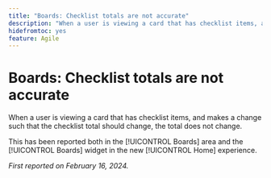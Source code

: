 ```yaml
---
title: "Boards: Checklist totals are not accurate"
description: "When a user is viewing a card that has checklist items, and makes a change such that the checklist total should change, the total does not change."
hidefromtoc: yes
feature: Agile
---
```


# Boards: Checklist totals are not accurate

When a user is viewing a card that has checklist items, and makes a change such that the checklist total should change, the total does not change.

This has been reported both in the [!UICONTROL Boards] area and the [!UICONTROL Boards] widget in the new [!UICONTROL Home] experience.

_First reported on February 16, 2024._
